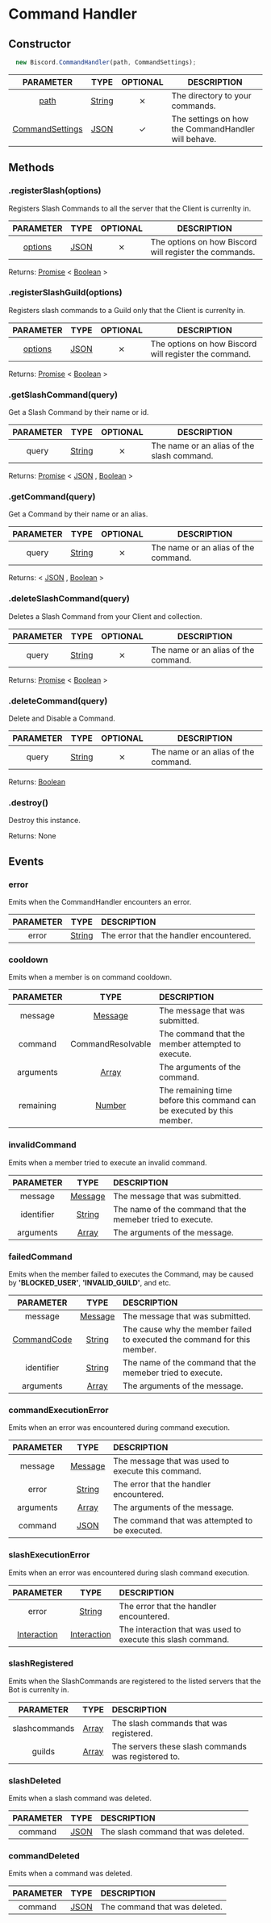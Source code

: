 # Command Handler

## Constructor

```javascript
  new Biscord.CommandHandler(path, CommandSettings);
```

| PARAMETER | TYPE | OPTIONAL | DESCRIPTION |
| :---: | :-----: | :-----: | ----------- |
| [path](/doc/typedefs/path) | [String](https://developer.mozilla.org/en-US/docs/Web/JavaScript/Reference/Global_Objects/String) | ⨯ | The directory to your commands. |
| [CommandSettings](/doc/typedefs/commandsettings) | [JSON](https://developer.mozilla.org/en-US/docs/Web/JavaScript/Reference/Global_Objects/JSON) | ✓ | The settings on how the CommandHandler will behave. |

## Methods

### .registerSlash(options)
Registers Slash Commands to all the server that the Client is currenlty in.

| PARAMETER | TYPE | OPTIONAL | DESCRIPTION |
| :---: | :-----: | :-----: | ----------- |
| [options](/doc/typedefs/slashoptions) | [JSON](https://developer.mozilla.org/en-US/docs/Web/JavaScript/Reference/Global_Objects/JSON) | ⨯ | The options on how Biscord will register the commands. |

Returns: [Promise](https://developer.mozilla.org/en-US/docs/Web/JavaScript/Reference/Global_Objects/Promise) < [ Boolean](https://developer.mozilla.org/en-US/docs/Web/JavaScript/Reference/Global_Objects/Boolean) >

### .registerSlashGuild(options)
Registers slash commands to a Guild only that the Client is currenlty in.

| PARAMETER | TYPE | OPTIONAL | DESCRIPTION |
| :---: | :-----: | :-----: | ----------- |
| [options](/doc/typedefs/slashoptions) | [JSON](https://developer.mozilla.org/en-US/docs/Web/JavaScript/Reference/Global_Objects/JSON) | ⨯ | The options on how Biscord will register the command. |

Returns: [Promise](https://developer.mozilla.org/en-US/docs/Web/JavaScript/Reference/Global_Objects/Promise) < [ Boolean](https://developer.mozilla.org/en-US/docs/Web/JavaScript/Reference/Global_Objects/Boolean) >

### .getSlashCommand(query)
Get a Slash Command by their name or id.

| PARAMETER | TYPE | OPTIONAL | DESCRIPTION |
| :---: | :-----: | :-----: | ----------- |
| query | [String](https://developer.mozilla.org/en-US/docs/Web/JavaScript/Reference/Global_Objects/String) | ⨯ | The name or an alias of the slash command. |

Returns: [Promise](https://developer.mozilla.org/en-US/docs/Web/JavaScript/Reference/Global_Objects/Promise) < [JSON](https://developer.mozilla.org/en-US/docs/Web/JavaScript/Reference/Global_Objects/JSON) , [ Boolean](https://developer.mozilla.org/en-US/docs/Web/JavaScript/Reference/Global_Objects/Boolean) >


### .getCommand(query)
Get a Command by their name or an alias.

| PARAMETER | TYPE | OPTIONAL | DESCRIPTION |
| :---: | :-----: | :-----: | ----------- |
| query | [String](https://developer.mozilla.org/en-US/docs/Web/JavaScript/Reference/Global_Objects/String) | ⨯ | The name or an alias of the command. |

Returns: < [JSON](https://developer.mozilla.org/en-US/docs/Web/JavaScript/Reference/Global_Objects/JSON) , [Boolean](https://developer.mozilla.org/en-US/docs/Glossary/Boolean) >

### .deleteSlashCommand(query)
Deletes a Slash Command from your Client and collection.

| PARAMETER | TYPE | OPTIONAL | DESCRIPTION |
| :---: | :-----: | :-----: | ----------- |
| query | [String](https://developer.mozilla.org/en-US/docs/Web/JavaScript/Reference/Global_Objects/String) | ⨯ | The name or an alias of the command. |

Returns: [Promise](https://developer.mozilla.org/en-US/docs/Web/JavaScript/Reference/Global_Objects/Promise) < [ Boolean](https://developer.mozilla.org/en-US/docs/Web/JavaScript/Reference/Global_Objects/Boolean) >

### .deleteCommand(query)
Delete and Disable a Command.

| PARAMETER | TYPE | OPTIONAL | DESCRIPTION |
| :---: | :-----: | :-----: | ----------- |
| query | [String](https://developer.mozilla.org/en-US/docs/Web/JavaScript/Reference/Global_Objects/String) | ⨯ | The name or an alias of the command. |

Returns: [Boolean](https://developer.mozilla.org/en-US/docs/Glossary/Boolean)


### .destroy()
Destroy this instance.

Returns: None

## Events

### error
Emits when the CommandHandler encounters an error.

| PARAMETER | TYPE | DESCRIPTION |
| :-------: | :--: | :---------- |
| error | [String](https://developer.mozilla.org/en-US/docs/Web/JavaScript/Reference/Global_Objects/String) | The error that the handler encountered. |

### cooldown
Emits when a member is on command cooldown.

| PARAMETER | TYPE | DESCRIPTION |
| :-------: | :--: | :---------- |
| message | [Message](https://discord.js.org/#/docs/discord.js/stable/class/Message) | The message that was submitted. |
| command | CommandResolvable | The command that the member attempted to execute. |
| arguments | [Array](https://developer.mozilla.org/en-US/docs/Web/JavaScript/Reference/Global_Objects/Array/map) | The arguments of the command. |
| remaining | [Number](https://developer.mozilla.org/en-US/docs/Web/JavaScript/Reference/Global_Objects/Number) | The remaining time before this command can be executed by this member. |

### invalidCommand
Emits when a member tried to execute an invalid command.

| PARAMETER | TYPE | DESCRIPTION |
| :-------: | :--: | :---------- |
| message | [Message](https://discord.js.org/#/docs/discord.js/stable/class/Message) | The message that was submitted. |
| identifier | [String](https://developer.mozilla.org/en-US/docs/Web/JavaScript/Reference/Global_Objects/String) | The name of the command that the memeber tried to execute. |
| arguments | [Array](https://developer.mozilla.org/en-US/docs/Web/JavaScript/Reference/Global_Objects/Array/map) | The arguments of the message. |

### failedCommand
Emits when the member failed to executes the Command, may be caused by __'BLOCKED_USER'__,  __'INVALID_GUILD'__, and etc.

| PARAMETER | TYPE | DESCRIPTION |
| :-------: | :--: | :---------- |
| message | [Message](https://discord.js.org/#/docs/discord.js/stable/class/Message) | The message that was submitted. |
| [CommandCode](/doc/typedefs/commandcodes) | [String](https://developer.mozilla.org/en-US/docs/Web/JavaScript/Reference/Global_Objects/String) | The cause why the member failed to executed the command for this member. |
| identifier | [String](https://developer.mozilla.org/en-US/docs/Web/JavaScript/Reference/Global_Objects/String) | The name of the command that the memeber tried to execute. |
| arguments | [Array](https://developer.mozilla.org/en-US/docs/Web/JavaScript/Reference/Global_Objects/Array/map) | The arguments of the message. |

### commandExecutionError
Emits when an error was encountered during command execution.

| PARAMETER | TYPE | DESCRIPTION |
| :-------: | :--: | :---------- |
| message | [Message](https://discord.js.org/#/docs/discord.js/stable/class/Message) | The message that was used to execute this command. |
| error | [String](https://developer.mozilla.org/en-US/docs/Web/JavaScript/Reference/Global_Objects/String) | The error that the handler encountered. |
| arguments | [Array](https://developer.mozilla.org/en-US/docs/Web/JavaScript/Reference/Global_Objects/Array/map) | The arguments of the message. |
| command | [JSON](https://developer.mozilla.org/en-US/docs/Web/JavaScript/Reference/Global_Objects/JSON) | The command that was attempted to be executed. |

### slashExecutionError
Emits when an error was encountered during slash command execution.

| PARAMETER | TYPE | DESCRIPTION |
| :-------: | :--: | :---------- |
| error | [String](https://developer.mozilla.org/en-US/docs/Web/JavaScript/Reference/Global_Objects/String) | The error that the handler encountered. |
| [Interaction](https://discord.js.org/#/docs/discord.js/stable/class/Interaction) | [Interaction](https://discord.js.org/#/docs/discord.js/stable/class/Interaction) | The interaction that was used to execute this slash command. |

### slashRegistered
Emits when the SlashCommands are registered to the listed servers that the Bot is currenlty in.

| PARAMETER | TYPE | DESCRIPTION |
| :-------: | :--: | :---------- |
| slashcommands | [Array](https://developer.mozilla.org/en-US/docs/Web/JavaScript/Reference/Global_Objects/Array/map) | The slash commands that was registered. |
| guilds | [Array](https://developer.mozilla.org/en-US/docs/Web/JavaScript/Reference/Global_Objects/Array/map) | The servers these slash commands was registered to. | 

### slashDeleted
Emits when a slash command was deleted.

| PARAMETER | TYPE | DESCRIPTION |
| :-------: | :--: | :---------- |
| command | [JSON](https://developer.mozilla.org/en-US/docs/Web/JavaScript/Reference/Global_Objects/JSON) | The slash command that was deleted. |

### commandDeleted
Emits when a command was deleted.

| PARAMETER | TYPE | DESCRIPTION |
| :-------: | :--: | :---------- |
| command | [JSON](https://developer.mozilla.org/en-US/docs/Web/JavaScript/Reference/Global_Objects/JSON) | The command that was deleted. |
